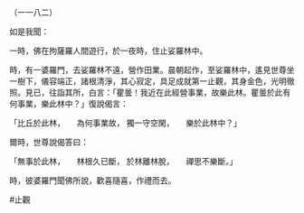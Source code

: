 （一一八二）

如是我聞：

一時，佛在拘薩羅人間遊行，於一夜時，住止娑羅林中。

時，有一婆羅門，去娑羅林不遠，營作田業。晨朝起作，至娑羅林中，遙見世尊坐一樹下，儀容端正，諸根清淨，其心寂定，具足成就第一止觀，其身金色，光明徹照。見已，往詣其所，白言：「瞿曇！我近在此經營事業，故樂此林。瞿曇於此有何事業，樂此林中？」復說偈言：

「比丘於此林，　　為何事業故，
獨一守空閑，　　樂於此林中？」

爾時，世尊說偈答曰：

「無事於此林，　　林根久已斷，
於林離林脫，　　禪思不樂斷。」

時，彼婆羅門聞佛所說，歡喜隨喜，作禮而去。




#止觀
